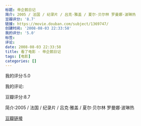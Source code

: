```yaml
---
标题: 帝企鹅日记
简介: 2005 / 法国 / 纪录片 / 吕克·雅盖 / 夏尔·贝尔林 罗曼娜·波琳热
豆瓣评分: '8.7'
链接: https://movie.douban.com/subject/1369747/
创建时间: '2008-08-03 22:33:58'
我的评分: '5.0'
标签:
评论:
date: 2008-08-03 22:33:58
title: 看了电影 - 帝企鹅日记
tags: [电影]
categories: []
---
```


我的评分:5.0

我的评论:

豆瓣评分:8.7

简介:2005 / 法国 / 纪录片 / 吕克·雅盖 / 夏尔·贝尔林 罗曼娜·波琳热

[豆瓣链接](https://movie.douban.com/subject/1369747/)

